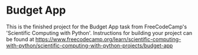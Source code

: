 # Budget App

This is the finished project for the Budget App task from FreeCodeCamp's 'Scientific Computing with Python'. Instructions for building your project can be found at https://www.freecodecamp.org/learn/scientific-computing-with-python/scientific-computing-with-python-projects/budget-app
